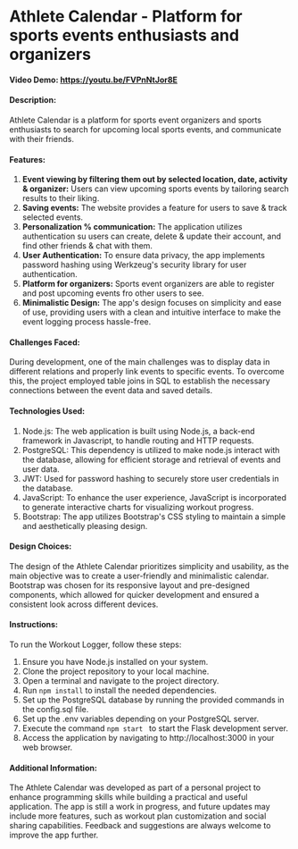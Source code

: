 # Athlete Calendar - Platform for sports events enthusiasts and organizers

#### Video Demo: https://youtu.be/FVPnNtJor8E


#### Description:

Athlete Calendar is a platform for sports event organizers and sports enthusiasts to search for upcoming local sports events, and communicate with their friends. 


#### Features:

1. **Event viewing by filtering them out by selected location, date, activity & organizer:**
Users can view upcoming sports events by tailoring search results to their liking.
2. **Saving events:** The website provides a feature for users to save & track selected events.
3. **Personalization % communication:** The application utilizes authentication su users can create, delete & update their account, and find other friends & chat with them.
4. **User Authentication:** To ensure data privacy, the app implements password hashing using Werkzeug's security library for user authentication.
5. **Platform for organizers:** Sports event organizers are able to register and post upcoming events fro other users to see.
5. **Minimalistic Design:** The app's design focuses on simplicity and ease of use, providing users with a clean and intuitive interface to make the event logging process hassle-free.

#### Challenges Faced:

During development, one of the main challenges was to display data in different relations and properly link events to specific events. To overcome this, the project employed table joins in SQL to establish the necessary connections between the event data and saved details.

#### Technologies Used:

1. Node.js: The web application is built using Node.js, a back-end framework in Javascript, to handle routing and HTTP requests.
2. PostgreSQL: This dependency is utilized to make node.js interact with the database, allowing for efficient storage and retrieval of events and user data.
3. JWT: Used for password hashing to securely store user credentials in the database.
4. JavaScript: To enhance the user experience, JavaScript is incorporated to generate interactive charts for visualizing workout progress.
5. Bootstrap: The app utilizes Bootstrap's CSS styling to maintain a simple and aesthetically pleasing design.


#### Design Choices:

The design of the Athlete Calendar prioritizes simplicity and usability, as the main objective was to create a user-friendly and minimalistic calendar. Bootstrap was chosen for its responsive layout and pre-designed components, which allowed for quicker development and ensured a consistent look across different devices.


#### Instructions:

To run the Workout Logger, follow these steps:  

1. Ensure you have Node.js installed on your system.
2. Clone the project repository to your local machine.
3. Open a terminal and navigate to the project directory.
4. Run `npm install` to install the needed dependencies.
5. Set up the PostgreSQL database by running the provided commands in the config.sql file.
6. Set up the .env variables depending on your PostgreSQL server.
7. Execute the command `npm start ` to start the Flask development server.
8. Access the application by navigating to http://localhost:3000 in your web browser.

#### Additional Information:

The Athlete Calendar was developed as part of a personal project to enhance programming skills while building a practical and useful application. The app is still a work in progress, and future updates may include more features, such as workout plan customization and social sharing capabilities. Feedback and suggestions are always welcome to improve the app further.
